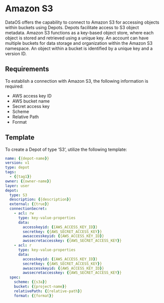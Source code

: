 # Amazon S3

DataOS offers the capability to connect to Amazon S3 for accessing objects within buckets using Depots. Depots facilitate access to S3 object metadata. Amazon S3 functions as a key-based object store, where each object is stored and retrieved using a unique key. An account can have multiple buckets for data storage and organization within the Amazon S3 namespace. An object within a bucket is identified by a unique key and a version ID.

## Requirements

To establish a connection with Amazon S3, the following information is required:

- AWS access key ID
- AWS bucket name
- Secret access key
- Scheme
- Relative Path
- Format

## Template

To create a Depot of type ‘S3‘, utilize the following template:

```yaml
name: {{depot-name}}
version: v1
type: depot
tags:
  - {{tag1}}
owner: {{owner-name}}
layer: user
depot:
  type: S3                                          
  description: {{description}}
  external: {{true}}
  connectionSecret:                                
    - acl: rw
      type: key-value-properties
      data:
        accesskeyid: {{AWS_ACCESS_KEY_ID}}
        secretkey: {{AWS_SECRET_ACCESS_KEY}}
        awsaccesskeyid: {{AWS_ACCESS_KEY_ID}}
        awssecretaccesskey: {{AWS_SECRET_ACCESS_KEY}}
    - acl: r
      type: key-value-properties
      data:
        accesskeyid: {{AWS_ACCESS_KEY_ID}}
        secretkey: {{AWS_SECRET_ACCESS_KEY}}
        awsaccesskeyid: {{AWS_ACCESS_KEY_ID}}
        awssecretaccesskey: {{AWS_SECRET_ACCESS_KEY}}
  spec:                                            
    scheme: {{s3a}}
    bucket: {{project-name}}
    relativePath: {{relative-path}}
    format: {{format}}
```
